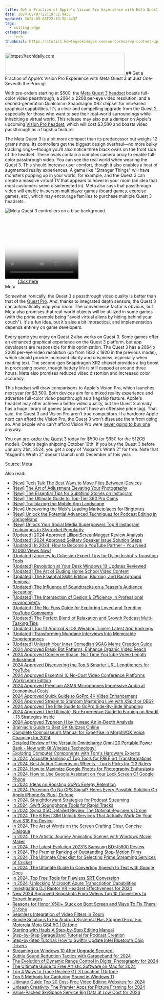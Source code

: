 ```yaml
---
title: Get a Fraction of Apple's Vision Pro Experience with Meta Quest 3 at Just One-Seventh the Pricing!
date: 2024-09-07T22:19:52.843Z
updated: 2024-09-08T22:19:52.843Z
tags:
  - cutting-edge
categories:
  - tech
thumbnail: https://static1.howtogeekimages.com/wordpress/wp-content/uploads/2023/09/52.png
---
```


<!-- affiliate ads begin -->
<a href="https://aligracehair.sjv.io/c/5597632/2135403/19272" target="_top" id="2135403">
  <img src="//a.impactradius-go.com/display-ad/19272-2135403" border="0" alt="https://techidaily.com" width="392" height="72"/>
</a>
<img height="0" width="0" src="https://aligracehair.sjv.io/i/5597632/2135403/19272" style="position:absolute;visibility:hidden;" border="0" />
<!-- affiliate ads end -->
## Get a Fraction of Apple's Vision Pro Experience with Meta Quest 3 at Just One-Seventh the Pricing!

With pre-orders starting at $500, the [Meta Quest 3 headset](https://www.meta.com/quest/quest-3/) boasts full-color video passthrough, a 2064 x 2208 per-eye video resolution, and a second-generation Qualcomm Snapdragon XR2 chipset for increased graphical capabilities. It's a clear and compelling upgrade from the Quest 2, especially for those who want to see their real-world surroundings while inhabiting a virtual world. This release may also put a damper on Apple's upcoming [Vision Pro headset](https://location-social.techidaily.com/in-2024-how-to-sharefake-location-on-whatsapp-for-apple-iphone-12-mini-drfone-by-drfone-virtual-ios/), which will cost $3,500 and boasts video passthrough as a flagship feature.

 The Meta Quest 3 is a bit more compact than its predecessor but weighs 12 grams more. Its controllers get the biggest design overhaul—no more bulky tracking rings—though you'll also notice three black ovals on the front side of the headset. These ovals contain a complex camera array to enable full-color passthrough video. You can see the real world when wearing the Quest 3\. This should increase user comfort, though it also enables a host of augmented reality experiences. A game like "Stranger Things" will have monsters popping up in your world, for example, and the Quest 3 can create a massive virtual TV that appears to hover in your room (an idea that most customers seem disinterested in). Meta also says that passthrough video will enable in-person multiplayer games (board games, exercise games, etc), which may encourage families to purchase multiple Quest 3 headsets.

![Meta Quest 3 controllers on a blue background.](https://static1.howtogeekimages.com/wordpress/wp-content/uploads/2023/09/53.png) 

<!-- affiliate ads begin -->
<span id="1265663">
					<video width="240" height="200" style="cursor:pointer"
           poster="//a.impactradius-go.com/display-clicktoplayimage/1265663.png"
           onclick="if(!this.playClicked){this.play();this.setAttribute('controls',true);this.playClicked=true;}">
	   <source src="//a.impactradius-go.com/display-ad/4482-1265663">
	   <img src="//a.impactradius-go.com/display-clicktoplayimage/1265663.png" style="border: none; height: 100%; width: 100%; object-fit: contain">
	</video>
	<div style="width:150px;text-align:center"><a href="javascript:window.open(decodeURIComponent('https%3A%2F%2Fmartinic.evyy.net%2Fc%2F5597632%2F1265663%2F4482'), '_blank');void(0);">Click here</a></div>
</span>
<img height="0" width="0" src="https://imp.pxf.io/i/5597632/1265663/4482" style="position:absolute;visibility:hidden;" border="0" />
<!-- affiliate ads end -->
Meta

 Somewhat ironically, the Quest 3's passthrough video quality is better than that of the [Quest Pro](https://youtube-docs.techidaily.com/nalyzing-the-post-upload-process-in-youtubes-ecosystem-for-2024/). And, thanks to integrated depth sensors, the Quest 3 can automatically map your room. The convenience factor is obvious, but Meta also promises that real-world objects will be utilized in some games (with the prime example being "avoid virtual aliens by hiding behind your couch"). It's a fun idea, but it's also a bit impractical, and implementation depends entirely on game developers.

 Every game you enjoy on Quest 2 also works on Quest 3\. Some games offer an enhanced graphical experience on the Quest 3 platform, but app developers are responsible for this optimization. The Quest 3 has a 2064 x 2208 per-eye video resolution (up from 1832 x 1920 in the previous model), which should provide increased clarity and crispness, especially when reading text. The second-gen Snapdragon XR2 chipset provides a big boost in processing power, though battery life is still capped at around three hours. Meta also promises reduced video distortion and increased color accuracy.

 This headset will draw comparisons to Apple's Vision Pro, which launches next year for $3,500\. Both devices aim for a mixed reality experience and advertise full-color video passthrough as a flagship feature. Apple's headset may offer achieve a better video quality, but the Quest 3 already has a huge library of games (and doesn't have an offensive price tag). That said, the Quest 3 and Vision Pro aren't true competitors. If a hardcore Apple nerd can afford the Vision Pro, the Quest 3 won't dissuade them from doing so. And people who can't afford Vision Pro were [never going to buy one](https://screen-video-capture.techidaily.com/updated-advanced-5-internet-screen-grabbers/) anyway.

 You can [pre-order the Quest 3](https://www.meta.com/quest/quest-3/) today for $500 (or $650 for the 512GB model). Orders begin shipping October 10th. If you buy the Quest 3 before January 21st, 2024, you get a copy of "Asgard's Wrath 2" for free. Note that "Asgard's Wrath 2" doesn't launch until December of this year.

 Source: Meta

<ins class="adsbygoogle"
     style="display:block"
     data-ad-format="autorelaxed"
     data-ad-client="ca-pub-7571918770474297"
     data-ad-slot="1223367746"></ins>



<ins class="adsbygoogle"
     style="display:block"
     data-ad-client="ca-pub-7571918770474297"
     data-ad-slot="8358498916"
     data-ad-format="auto"
     data-full-width-responsive="true"></ins>

<span class="atpl-alsoreadstyle">Also read:</span>
<div><ul>
<li><a href="https://some-skills.techidaily.com/new-tech-talk-the-best-ways-to-move-files-between-idevices/"><u>[New] Tech Talk  The Best Ways to Move Files Between iDevices</u></a></li>
<li><a href="https://some-skills.techidaily.com/new-the-art-of-adjustment-elevating-your-photography/"><u>[New] The Art of Adjustment  Elevating Your Photography</u></a></li>
<li><a href="https://instagram-video-files.techidaily.com/new-the-essential-tips-for-subtitling-stories-on-instagram/"><u>[New] The Essential Tips for Subtitling Stories on Instagram</u></a></li>
<li><a href="https://some-skills.techidaily.com/new-the-ultimate-guide-to-top-tier-360-pro-cams/"><u>[New] The Ultimate Guide to Top-Tier 360 Pro Cams</u></a></li>
<li><a href="https://some-skills.techidaily.com/new-trailblazing-the-mobile-app-landscape/"><u>[New] Trailblazing the Mobile App Landscape</u></a></li>
<li><a href="https://some-skills.techidaily.com/new-uncovering-the-webs-leading-marketplaces-for-ringtones/"><u>[New] Uncovering the Web's Leading Marketplaces for Ringtones</u></a></li>
<li><a href="https://some-skills.techidaily.com/new-unlock-the-potential-advanced-techniques-for-podcast-editing-in-garageband/"><u>[New] Unlock the Potential  Advanced Techniques for Podcast Editing in GarageBand</u></a></li>
<li><a href="https://some-skills.techidaily.com/new-unlock-your-social-media-superpowers-top-9-instagram-techniques-to-skyrocket-popularity/"><u>[New] Unlock Your Social Media Superpowers  Top 9 Instagram Techniques to Skyrocket Popularity</u></a></li>
<li><a href="https://screen-recording.techidaily.com/updated-2024-approved-lilliputscreenmugger-review-analysis/"><u>[Updated] 2024 Approved  LilliputScreenMugger Review Analysis</u></a></li>
<li><a href="https://fox-friendly.techidaily.com/updated-2024-approved-solitary-speaker-issue-solution-steps/"><u>[Updated] 2024 Approved  Solitary Speaker Issue  Solution Steps</u></a></li>
<li><a href="https://youtube-sure.techidaily.com/ed-in-2024-how-to-become-a-youtube-partner-you-need-10000-views-now/"><u>[Updated] In 2024, How to Become a YouTube Partner - You Need 10,000 Views Now!</u></a></li>
<li><a href="https://extra-skills.techidaily.com/updated-journey-to-cohesion-expert-tips-for-using-inshots-transition-tools/"><u>[Updated] Journey to Cohesion  Expert Tips for Using Inshot's Transition Tools</u></a></li>
<li><a href="https://extra-skills.techidaily.com/updated-revolution-at-your-desk-windows-10-updates-reviewed/"><u>[Updated] Revolution at Your Desk  Windows 10 Updates Reviewed</u></a></li>
<li><a href="https://some-skills.techidaily.com/updated-the-art-of-eluding-home-school-video-content/"><u>[Updated] The Art of Eluding Home School Video Content</u></a></li>
<li><a href="https://some-skills.techidaily.com/updated-the-essential-skills-editing-blurring-and-background-removal/"><u>[Updated] The Essential Skills  Editing, Blurring, and Background Removal</u></a></li>
<li><a href="https://some-skills.techidaily.com/updated-the-influence-of-soundtracks-on-a-teasers-audience-reception/"><u>[Updated] The Influence of Soundtracks on a Teaser's Audience Reception</u></a></li>
<li><a href="https://some-skills.techidaily.com/updated-the-intersection-of-design-and-efficiency-in-professional-environments/"><u>[Updated] The Intersection of Design & Efficiency in Professional Environments</u></a></li>
<li><a href="https://some-skills.techidaily.com/updated-the-no-fuss-guide-for-exploring-loved-and-trending-youtube-comments/"><u>[Updated] The No-Fuss Guide for Exploring Loved and Trending YouTube Comments</u></a></li>
<li><a href="https://some-skills.techidaily.com/updated-the-perfect-blend-of-relaxation-and-growth-podcast-multi-tasking-tips/"><u>[Updated] The Perfect Blend of Relaxation and Growth  Podcast Multi-Tasking Tips</u></a></li>
<li><a href="https://some-skills.techidaily.com/updated-top-10-android-and-ios-wedding-timers-latest-app-rankings/"><u>[Updated] Top 10 Android & iOS Wedding Timers  Latest App Rankings</u></a></li>
<li><a href="https://some-skills.techidaily.com/updated-transforming-mundane-interviews-into-memorable-experienrances/"><u>[Updated] Transforming Mundane Interviews Into Memorable Experienrances</u></a></li>
<li><a href="https://some-skills.techidaily.com/updated-unleash-your-inner-comedian-9gag-meme-creation-guide/"><u>[Updated] Unleash Your Inner Comedian  9GAG Meme Creation Guide</u></a></li>
<li><a href="https://youtube-videos.techidaily.com/2024-approved-break-bot-patterns-enhance-organic-video-reach/"><u>2024 Approved  Break Bot Patterns, Enhance Organic Video Reach</u></a></li>
<li><a href="https://youtube-clips.techidaily.com/2024-approved-conserve-space-not-time-youtube-video-length-adjustment/"><u>2024 Approved  Conserve Space, Not Time  YouTube Video Length Adjustment</u></a></li>
<li><a href="https://youtube-clips.techidaily.com/2024-approved-discovering-the-top-5-smarter-url-lengtheners-for-youtube/"><u>2024 Approved  Discovering the Top 5 Smarter URL Lengtheners for YouTube</u></a></li>
<li><a href="https://screen-video-capture.techidaily.com/2024-approved-essential-10-no-cost-video-conference-platforms-worklearn-edition/"><u>2024 Approved  Essential 10 No-Cost Video Conference Platforms  Work/Learn Edition</u></a></li>
<li><a href="https://fox-info.techidaily.com/2024-approved-premium-asmr-microphones-impressive-audio-at-economical-costs/"><u>2024 Approved  Premium ASMR Microphones  Impressive Audio at Economical Costs</u></a></li>
<li><a href="https://extra-support.techidaily.com/2024-approved-quick-guide-to-gopro-4k-video-enhancement/"><u>2024 Approved  Quick Guide to GoPro 4K Video Enhancement</u></a></li>
<li><a href="https://some-skills.techidaily.com/2024-approved-stream-to-stardom-mastering-live-with-xsplit-or-obs/"><u>2024 Approved  Stream to Stardom  Mastering Live with XSplit or OBS?</u></a></li>
<li><a href="https://some-skills.techidaily.com/2024-approved-the-elite-guide-to-gopro-side-by-side-shopping/"><u>2024 Approved  The Elite Guide to GoPro Side-By-Side Shopping</u></a></li>
<li><a href="https://some-skills.techidaily.com/2024-approved-the-ultimate-no-experience-guide-to-earning-on-reddit-13-strategies-inside/"><u>2024 Approved  The Ultimate, No-Experience Guide to Earning on Reddit - 13 Strategies Inside</u></a></li>
<li><a href="https://some-skills.techidaily.com/2024-approved-typhoon-h-by-yuneec-an-in-depth-analysis/"><u>2024 Approved  Typhoon H by Yuneec  An In-Depth Analysis</u></a></li>
<li><a href="https://fox-glue.techidaily.com/brainiacs-guide-to-best-gk-quizzes-online/"><u>Brainiac's Guide to Best GK Quizzes Online</u></a></li>
<li><a href="https://fox-helps.techidaily.com/complete-connoisseurs-manual-for-expertise-in-morphvox-voice-changing-for-2024/"><u>Complete Connoisseur’s Manual for Expertise in MorphVOX Voice Changing for 2024</u></a></li>
<li><a href="https://buynow-tips.techidaily.com/detailed-review-of-the-versatile-omnicharge-omni-20-portable-power-bank-now-with-qi-wireless-technology/"><u>Detailed Review of the Versatile Omnicharge Omni 20 Portable Power Bank - Now with Qi Wireless Technology!</u></a></li>
<li><a href="https://hardware-reviews.techidaily.com/exploring-computer-components-with-toms-hardware-experts-t17239718736562/"><u>Exploring Computer Components with Tom's Hardware Experts</u></a></li>
<li><a href="https://extra-information.techidaily.com/in-2024-accurate-ranking-of-top-tools-for-free-srt-transformations/"><u>In 2024, Accurate Ranking of Top Tools for FREE Srt Transformations</u></a></li>
<li><a href="https://extra-tips.techidaily.com/in-2024-best-action-cameras-on-wheels-top-5-picks-for-23-riders/"><u>In 2024, Best Action Cameras on Wheels – Top 5 Picks for '23 Riders</u></a></li>
<li><a href="https://some-techniques.techidaily.com/in-2024-how-to-maximize-google-photos-for-photography-enthusiasts/"><u>In 2024, How to Maximize Google Photos for Photography Enthusiasts</u></a></li>
<li><a href="https://unlock-android.techidaily.com/in-2024-how-to-use-google-assistant-on-your-lock-screen-of-google-phone-by-drfone-android/"><u>In 2024, How to Use Google Assistant on Your Lock Screen Of Google Phone</u></a></li>
<li><a href="https://some-knowledge.techidaily.com/in-2024-ideas-on-boosting-gopro-energy-retention/"><u>In 2024, Ideas on Boosting GoPro Energy Retention</u></a></li>
<li><a href="https://ios-pokemon-go.techidaily.com/in-2024-pokemon-go-no-gps-signal-heres-every-possible-solution-on-apple-iphone-6s-plus-drfone-by-drfone-virtual-ios/"><u>In 2024, Pokemon Go No GPS Signal? Heres Every Possible Solution On Apple iPhone 6s Plus | Dr.fone</u></a></li>
<li><a href="https://extra-skills.techidaily.com/in-2024-straightforward-strategies-for-podcast-streaming/"><u>In 2024, Straightforward Strategies for Podcast Streaming</u></a></li>
<li><a href="https://some-skills.techidaily.com/in-2024-swift-soundphone-tools-for-rapid-tracks/"><u>In 2024, Swift Soundphone Tools for Rapid Tracks</u></a></li>
<li><a href="https://some-skills.techidaily.com/in-2024-syma-x5c-detailed-review-the-optimal-beginners-drone/"><u>In 2024, Syma X5C Detailed Review  The Optimal Beginner's Drone</u></a></li>
<li><a href="https://sim-unlock.techidaily.com/in-2024-the-6-best-sim-unlock-services-that-actually-work-on-your-vivo-s18-pro-device-by-drfone-android/"><u>In 2024, The 6 Best SIM Unlock Services That Actually Work On Your Vivo S18 Pro Device</u></a></li>
<li><a href="https://some-skills.techidaily.com/in-2024-the-art-of-words-on-the-screen-crafting-clear-concise-dialogue/"><u>In 2024, The Art of Words on the Screen  Crafting Clear, Concise Dialogue</u></a></li>
<li><a href="https://some-skills.techidaily.com/in-2024-the-artistic-journey-animating-scenes-with-windows-movie-maker/"><u>In 2024, The Artistic Journey  Animating Scenes with Windows Movie Maker</u></a></li>
<li><a href="https://some-skills.techidaily.com/in-2024-the-latest-evolution-2023s-samsung-bd-j5900-review/"><u>In 2024, The Latest Evolution  2023'S Samsung BD-J5900 Review</u></a></li>
<li><a href="https://some-skills.techidaily.com/in-2024-the-premier-ranking-of-outstanding-stop-motion-films/"><u>In 2024, The Premier Ranking of Outstanding Stop-Motion Films</u></a></li>
<li><a href="https://some-skills.techidaily.com/in-2024-the-ultimate-checklist-for-selecting-prime-streaming-services-of-cricket/"><u>In 2024, The Ultimate Checklist for Selecting Prime Streaming Services of Cricket</u></a></li>
<li><a href="https://some-skills.techidaily.com/in-2024-the-ultimate-guide-to-converting-speech-to-text-with-google-docs/"><u>In 2024, The Ultimate Guide to Converting Speech to Text with Google Docs</u></a></li>
<li><a href="https://some-skills.techidaily.com/in-2024-top-free-tools-for-flawless-srt-conversion/"><u>In 2024, Top Free Tools for Flawless SRT Conversion</u></a></li>
<li><a href="https://some-skills.techidaily.com/in-2024-unlocking-microsoft-azure-transcription-capabilities/"><u>In 2024, Unlocking Microsoft Azure Transcription Capabilities</u></a></li>
<li><a href="https://extra-skills.techidaily.com/investigating-dji-raptor-vr-headset-effectiveness-for-2024/"><u>Investigating DJi Raptor VR Headset Effectiveness for 2024</u></a></li>
<li><a href="https://smart-video-editing.techidaily.com/new-2024-approved-snapshots-from-videos-top-10-converters-to-extract-images/"><u>New 2024 Approved Snapshots From Videos Top 10 Converters to Extract Images</u></a></li>
<li><a href="https://howto.techidaily.com/reasons-for-honor-x50iplus-stuck-on-boot-screen-and-ways-to-fix-them-drfone-by-drfone-fix-android-problems-fix-android-problems/"><u>Reasons for Honor X50i+ Stuck on Boot Screen and Ways To Fix Them | Dr.fone</u></a></li>
<li><a href="https://fox-helps.techidaily.com/seamless-integration-of-video-filters-in-zoom/"><u>Seamless Integration of Video Filters in Zoom</u></a></li>
<li><a href="https://howto.techidaily.com/simple-solutions-to-fix-android-systemui-has-stopped-error-for-motorola-moto-g84-5g-drfone-by-drfone-fix-android-problems-fix-android-problems/"><u>Simple Solutions to Fix Android SystemUI Has Stopped Error For Motorola Moto G84 5G | Dr.fone</u></a></li>
<li><a href="https://vp-tips.techidaily.com/starting-with-hauls-a-step-by-step-editing-manual/"><u>Starting with Hauls  A Step-by-Step Editing Manual</u></a></li>
<li><a href="https://fox-access.techidaily.com/step-by-step-garageband-tutorial-for-podcast-creation/"><u>Step-by-Step GarageBand Tutorial for Podcast Creation</u></a></li>
<li><a href="https://driver-error.techidaily.com/step-by-step-tutorial-how-to-swiftly-update-intel-bluetooth-chip-drivers/"><u>Step-by-Step Tutorial: How to Swiftly Update Intel Bluetooth Chip Drivers</u></a></li>
<li><a href="https://graphic-issues.techidaily.com/1719818132567-streaming-on-windows-10-after-upgrade-secured/"><u>Streaming on Windows 10 After Upgrade Secured!</u></a></li>
<li><a href="https://some-skills.techidaily.com/subtle-sound-reduction-tactics-with-garageband-for-2024/"><u>Subtle Sound Reduction Tactics with Garageband for 2024</u></a></li>
<li><a href="https://some-skills.techidaily.com/the-evolution-of-dynamic-range-control-in-digital-photography-for-2024/"><u>The Evolution of Dynamic Range Control in Digital Photography for 2024</u></a></li>
<li><a href="https://some-skills.techidaily.com/the-ultimate-guide-to-free-artistic-software-on-mac-for-2024/"><u>The Ultimate Guide to Free Artistic Software on Mac for 2024</u></a></li>
<li><a href="https://android-location-track.techidaily.com/top-4-ways-to-trace-realme-gt-3-location-drfone-by-drfone-virtual-android/"><u>Top 4 Ways to Trace Realme GT 3 Location | Dr.fone</u></a></li>
<li><a href="https://extra-lessons.techidaily.com/top-5-methods-for-capturing-sound-in-windows-11/"><u>Top 5 Methods for Capturing Sound in Windows 11</u></a></li>
<li><a href="https://some-skills.techidaily.com/ultimate-guide-top-20-cost-free-video-editing-websites-for-2024/"><u>Ultimate Guide  Top 20 Cost-Free Video Editing Websites for 2024</u></a></li>
<li><a href="https://some-skills.techidaily.com/unleash-creativity-the-premier-apps-for-picture-framing-for-2024/"><u>Unleash Creativity  The Premier Apps for Picture Framing for 2024</u></a></li>
<li><a href="https://some-skills.techidaily.com/value-packed-skyspace-service-big-data-at-low-cost-for-2024/"><u>Value-Packed SkySpace Service  Big Data at Low Cost for 2024</u></a></li>
</ul></div>
